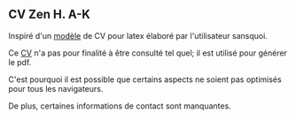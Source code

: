 ## CV Zen H. A-K

Inspiré d'un [modèle](https://github.com/sansquoi/PlushCV) de CV pour latex élaboré par l'utilisateur sansquoi.

Ce [CV](https://zhak5388.github.io/CV_Zen_H._A-K/) n'a pas pour finalité à être consulté tel quel; il est utilisé pour générer le pdf.

C'est pourquoi il est possible que certains aspects ne soient pas optimisés pour tous les navigateurs.

De plus, certaines informations de contact sont manquantes.
